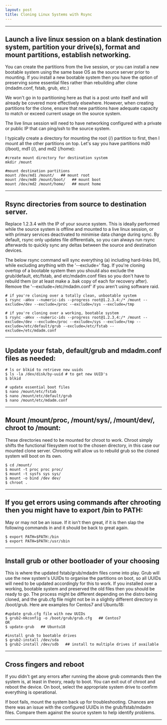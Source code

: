 ```yaml
---
layout: post
title: Cloning Linux Systems with Rsync
---
```



----

## Launch a live linux session on a blank destination system, partition your drive(s), format and mount partitions, establish networking.
You can create the partitions from the live session, or you can install a new bootable system using the same base OS as the source server prior to mounting. If you install a new bootable system then you have the option of preserving some essential files rather than rebuilding after clone (mdadm.conf, fstab, grub, etc.)

We won't go in to partitioning here as that is a post unto itself and will already be covered more effectively elsewhere. However, when creating partitions for the clone, ensure that new partitions have adequate capacity to match or exceed current usage on the source system.

The live linux session will need to have networking configured with a private or public IP that can ping/ssh to the source system.

I typically create a directory for mounting the root (/) partition to first, then I mount all the other partitions on top. Let's say you have partitions md0 (/boot), md1 (/), and md2 (/home):

```shell
#create mount directory for destination system
mkdir /mount

#mount destination partitions
mount /dev/md1 /mount/   ## mount root
mount /dev/md0 /mount/boot/   ## mount boot
mount /dev/md2 /mount/home/   ## mount home
```
----

## Rsync directories from source to destination server.
Replace 1.2.3.4 with the IP of your source system. This is ideally performed while the source system is offline and mounted to a live linux session, or with primary services deactivated to minimise data change during sync. By default, rsync only updates file differentials, so you can always run rsync afterwards to quickly sync any deltas between the source and destination devices.

The below rsync command will sync everything (a) including hard-links (H), while excluding anything with the '--exclude=' flag. If you're cloning overtop of a bootable system then you should also exclude the grub/default, etc/fstab, and etc/mdadm.conf files so you don't have to rebuild them (or at least make a .bak copy of each for recovery after). Remove the '--exclude=/etc/mdadm.conf' if you aren't using software raid.

```shell
# if you're cloning over a totally clean, unbootable system
$ rsync -aHxv --numeric-ids --progress root@1.2.3.4:/* /mount --exclude=/dev --exclude=/proc --exclude=/sys --exclude=/tmp

# if you're cloning over a working, bootable system
$ rsync -aHxv --numeric-ids --progress root@1.2.3.4:/* /mount --exclude=/dev --exclude=/proc --exclude=/sys --exclude=/tmp --exclude=/etc/default/grub --exclude=/etc/fstab --exclude=/etc/mdadm.conf
```
----

## Update your fstab, default/grub and mdadm.conf files as needed:

```
# ls or blkid to retrieve new uuids
$ ls -la /dev/disk/by-uuid # to get new UUID's 
$ blkid

# update essential boot files
$ nano /mount/etc/fstab
$ nano /mount/etc/default/grub
$ nano /mount/etc/mdadm.conf
```
----

## Mount /mount/proc, /mount/sys/, /mount/dev/, chroot to /mount:
These directories need to be mounted for chroot to work. Chroot simply shifts the functional filesystem root to the chosen directory, in this case our mounted clone server. Chrooting will allow us to rebuild grub so the cloned system will boot on its own.

```
$ cd /mount/ 
$ mount -t proc proc proc/ 
$ mount -t sysfs sys sys/ 
$ mount -o bind /dev dev/ 
$ chroot .
```
----

## If you get errors using commands after chrooting then you might have to export /bin to PATH:
May or may not be an issue. If it isn't then great, if it is then slap the following commands in and it should be back to great again.

```
$ export PATH=$PATH:/bin
$ export PATH=$PATH:/usr/sbin
```
----

## Install grub or other bootloader of your choosing
This is where the updated fstab/grub/mdadm files come into play. Grub will use the new system's UUIDs to organise the partitions on boot, so all UUIDs will need to be updated accordingly for this to work. If you installed over a working, bootable system and preserved the old files then you should be ready to go. The process might be different depending on the distro being cloned, and the grub.cfg file might not be in a slightly different directory in /boot/grub. Here are examples for Centos7 and Ubuntu18:

```
#update grub.cfg file with new UUIDs
$ grub2-mkconfig -o /boot/grub/grub.cfg   ## Centos7
OR
$ update-grub   ## Ubuntu18

#install grub to bootable drives
$ grub2-install /dev/sda
$ grub2-install /dev/sdb   ## install to multiple drives if available
```
----

## Cross fingers and reboot
If you didn't get any errors after running the above grub commands then the system is, at least in theory, ready to boot. You can exit out of chroot and reboot the device. On boot, select the appropriate system drive to confirm everything is operational.

If boot fails, mount the system back up for troubleshooting. Chances are there was an issue with the configured UUIDs in the grub/fstab/mdadm files. Compare them against the source system to help identify problems.

----
